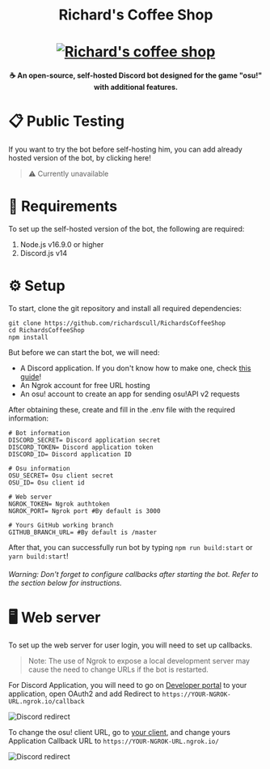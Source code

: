  <h1 align="center">Richard's Coffee Shop</h1>
<h1 align="center">
  <a href="https://www.pixiv.net/en/artworks/69208923"><img src="https://i.imgur.com/QuybZXU.png" alt="Richard's coffee shop"></a>
  
</h1>
<h4 align="center">☕ An open-source, self-hosted Discord bot designed for the game "osu!" with additional features.<h4>

# 📋 Public Testing
If you want to try the bot before self-hosting him, you can add already hosted version of the bot, by clicking here!
> ⚠️ Currently unavailable

# 🔧 Requirements
To set up the self-hosted version of the bot, the following are required:
1. Node.js v16.9.0 or higher
2. Discord.js v14

# ⚙️ Setup
To start, clone the git repository and install all required dependencies:
```shell
git clone https://github.com/richardscull/RichardsCoffeeShop
cd RichardsCoffeeShop
npm install
```

But before we can start the bot, we will need:
- A Discord application. If you don't know how to make one, check [this guide](https://discordjs.guide/preparations/setting-up-a-bot-application.html)!
- An Ngrok account for free URL hosting
- An osu! account to create an app for sending osu!API v2 requests

After obtaining these, create and fill in the .env file with the required information: 
```env
# Bot information
DISCORD_SECRET= Discord application secret
DISCORD_TOKEN= Discord application token
DISCORD_ID= Discord application ID

# Osu information
OSU_SECRET= Osu client secret
OSU_ID= Osu client id

# Web server
NGROK_TOKEN= Ngrok authtoken
NGROK_PORT= Ngrok port #By default is 3000

# Yours GitHub working branch
GITHUB_BRANCH_URL= #By default is /master
```

After that, you can successfully run bot by typing ```npm run build:start``` or ```yarn build:start```!
###### Warning: Don't forget to configure callbacks after starting the bot. Refer to the section below for instructions.

# 🖥️ Web server
To set up the web server for user login, you will need to set up callbacks.
> Note: The use of Ngrok to expose a local development server may cause the need to change URLs if the bot is restarted.

For Discord Application, you will need to go on [Developer portal](https://discord.com/developers/applications) to your application, open OAuth2 and add Redirect to ```https://YOUR-NGROK-URL.ngrok.io/callback```

![Discord redirect](https://i.imgur.com/CRX0nQd.png)

To change the osu! client URL, go to [your client](https://osu.ppy.sh/home/account/edit), and change yours Application Callback URL to ```https://YOUR-NGROK-URL.ngrok.io/```

![Discord redirect](https://i.imgur.com/pw4YR2Y.png)




